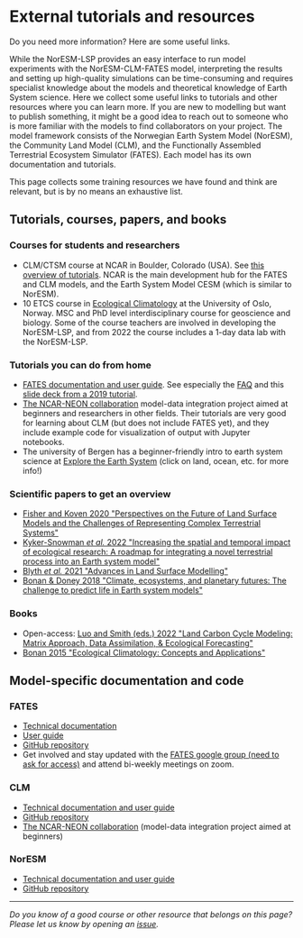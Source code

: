 # External tutorials and resources

Do you need more information? Here are some useful links.

While the NorESM-LSP provides an easy interface to run model experiments with the NorESM-CLM-FATES model, interpreting the results and setting up high-quality simulations can be time-consuming and requires specialist knowledge about the models and theoretical knowledge of Earth System science. Here we collect some useful links to tutorials and other resources where you can learn more. If you are new to modelling but want to publish something, it might be a good idea to reach out to someone who is more familiar with the models to find collaborators on your project. The model framework consists of the Norwegian Earth System Model (NorESM), the Community Land Model (CLM), and the Functionally Assembled Terrestrial Ecosystem Simulator (FATES). Each model has its own documentation and tutorials.

This page collects some training resources we have found and think are relevant, but is by no means an exhaustive list.

## Tutorials, courses, papers, and books

### Courses for students and researchers

- CLM/CTSM course at NCAR in Boulder, Colorado (USA). See [this overview of tutorials](https://www.cesm.ucar.edu/events/tutorials/). NCAR is the main development hub for the FATES and CLM models, and the Earth System Model CESM (which is similar to NorESM). 
- 10 ETCS course in [Ecological Climatology](https://www.uio.no/studier/emner/matnat/geofag/GEO5915/) at the University of Oslo, Norway. MSC and PhD level interdisciplinary course for geoscience and biology. Some of the course teachers are involved in developing the NorESM-LSP, and from 2022 the course includes a 1-day data lab with the NorESM-LSP.

### Tutorials you can do from home

- [FATES documentation and user guide](https://fates-users-guide.readthedocs.io/en/latest/index.html). See especially the [FAQ](https://fates-users-guide.readthedocs.io/en/latest/user/faq.html) and this [slide deck from a 2019 tutorial](https://docs.google.com/presentation/d/1kztSENcOOw54XpjDCebcOLWciC8kqJegkMJGnuQKisI/edit).
- [The NCAR-NEON collaboration](https://ncar.github.io/NEON-visualization/) model-data integration project aimed at beginners and researchers in other fields. Their tutorials are very good for learning about CLM (but does not include FATES yet), and they include example code for visualization of output with Jupyter notebooks.
- The university of Bergen has a beginner-friendly intro to earth system science at [Explore the Earth System](https://expearth.uib.no/#post-8) (click on land, ocean, etc. for more info!)

### Scientific papers to get an overview

- [Fisher and Koven 2020 "Perspectives on the Future of Land Surface Models and the Challenges of Representing Complex Terrestrial Systems"](https://doi.org/10.1029/2018MS001453)
- [Kyker-Snowman *et al.* 2022 "Increasing the spatial and temporal impact of ecological research: A roadmap for integrating a novel terrestrial process into an Earth system model"](https://doi.org/10.1111/gcb.15894)
- [Blyth *et al.* 2021 "Advances in Land Surface Modelling"](https://link.springer.com/article/10.1007/s40641-021-00171-5)
- [Bonan & Doney 2018 "Climate, ecosystems, and planetary futures: The challenge to predict life in Earth system models"](https://doi.org/10.1126/science.aam8328)

### Books

- Open-access: [Luo and Smith (eds.) 2022 "Land Carbon Cycle Modeling: Matrix Approach, Data Assimilation, & Ecological Forecasting"](https://doi.org/10.1201/9780429155659)
- [Bonan 2015 "Ecological Climatology: Concepts and Applications"](https://doi.org/10.1017/CBO9781107339200)

## Model-specific documentation and code

### FATES

- [Technical documentation](https://fates-users-guide.readthedocs.io/projects/tech-doc/en/stable/)
- [User guide](https://fates-users-guide.readthedocs.io/en/latest/)
- [GitHub repository](https://github.com/NGEET/fates)
- Get involved and stay updated with the [FATES google group (need to ask for access)](https://groups.google.com/g/fates_model) and attend bi-weekly meetings on zoom.

### CLM

- [Technical documentation and user guide](https://escomp.github.io/ctsm-docs/versions/master/html/)
- [GitHub repository](https://github.com/ESCOMP/CTSM)
- [The NCAR-NEON collaboration](https://ncar.github.io/NEON-visualization/) (model-data integration project aimed at beginners)

### NorESM

- [Technical documentation and user guide](https://noresm-docs.readthedocs.io/en/latest/)
- [GitHub repository](https://github.com/NorESMhub/NorESM)

************************************

*Do you know of a good course or other resource that belongs on this page? Please let us know by opening an [issue](https://github.com/NorESMhub/noresm-land-sites-platform/issues).*
